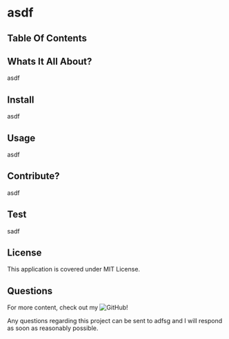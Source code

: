 # asdf

## Table Of Contents
<!-- click each bullet to move to the associated section -->

## Whats It All About?

asdf

## Install

asdf

## Usage

asdf

## Contribute?

asdf

## Test

sadf

## License

This application is covered under MIT License.

## Questions

For more content, check out my ![GitHub](sad)!

Any questions regarding this project can be sent to adfsg and I will respond as soon as reasonably possible.
